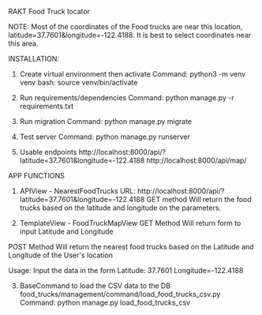 RAKT Food Truck locator

NOTE: Most of the coordinates of the Food trucks are near this location, latitude=37.7601&longitude=-122.4188. It is best to select coordinates near this area.

INSTALLATION:
1. Create virtual environment then activate
Command:
python3 -m venv venv
bash: source venv/bin/activate

2. Run requirements/dependencies
Command: python manage.py -r requirements.txt

3. Run migration
Command: python manage.py migrate

4. Test server
Command: python manage.py runserver

5. Usable endpoints
http://localhost:8000/api/?latitude=37.7601&longitude=-122.4188
http://localhost:8000/api/map/

APP FUNCTIONS
1. APIView - NearestFoodTrucks
URL: http://localhost:8000/api/?latitude=37.7601&longitude=-122.4188
GET method
Will return the food trucks based on the latitude and longitude on the parameters.

2. TemplateView - FoodTruckMapView
GET Method
Will return form to input Latitude and Longitude

POST Method
Will return the nearest food trucks based on the Latitude and Longitude of the User's location

Usage: Input the data in the form
Latitude: 37.7601
Longitude=-122.4188

3. BaseCommand to load the CSV data to the DB
food_trucks/management/command/load_food_trucks_csv.py
Command: python manage.py load_food_trucks_csv